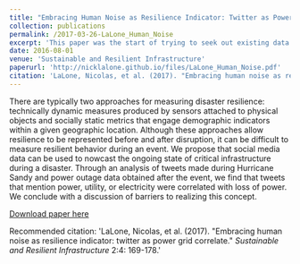 ```yaml
---
title: "Embracing Human Noise as Resilience Indicator: Twitter as Power Grid Correlate."
collection: publications
permalink: /2017-03-26-LaLone_Human_Noise
excerpt: 'This paper was the start of trying to seek out existing data for reuse as sensors.'
date: 2016-08-01
venue: 'Sustainable and Resilient Infrastructure'
paperurl: 'http://nicklalone.github.io/files/LaLone_Human_Noise.pdf'
citation: 'LaLone, Nicolas, et al. (2017). "Embracing human noise as resilience indicator: twitter as power grid correlate." <i>Sustainable and Resilient Infrastructure</i> 2:4: 169-178.'
---
```

There are typically two approaches for measuring disaster resilience: technically dynamic measures produced by sensors attached to physical objects and socially static metrics that engage demographic indicators within a given geographic location. Although these approaches allow resilience to be represented before and after disruption, it can be difficult to measure resilient behavior during an event. We propose that social media data can be used to nowcast the ongoing state of critical infrastructure during a disaster. Through an analysis of tweets made during Hurricane Sandy and power outage data obtained after the event, we find that tweets that mention power, utility, or electricity were correlated with loss of power. We conclude with a discussion of barriers to realizing this concept.

[Download paper here](http://nicklalone.github.io/files/LaLone_Human_Noise.pdf)

Recommended citation: 'LaLone, Nicolas, et al. (2017). "Embracing human noise as resilience indicator: twitter as power grid correlate." <i>Sustainable and Resilient Infrastructure</i> 2:4: 169-178.'
